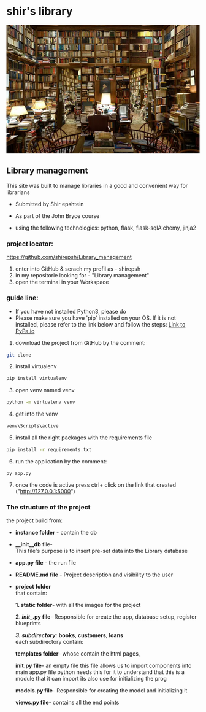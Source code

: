 
# shir's library
![Logo](project/static/library.png)

## **Library management**

This site was built to manage libraries in a good and convenient way for librarians

- Submitted by Shir epshtein
- As part of the John Bryce course

- using the following technologies: python, flask, flask-sqlAlchemy, jinja2

### **project locator:**
https://github.com/shirepsh/Library_management
1. enter into GitHub & serach my profil as - shirepsh
2. in my repositorie looking for - "Library management"
3. open the terminal in your Workspace 

### **guide line:**
- If you have not installed Python3, please do
- Please make sure you have 'pip' installed on your OS. 
If it is not installed, please refer to the link below and follow the steps: [Link to PyPa.io](https://pip.pypa.io/en/stable/cli/pip_install/)

1. download the project from GitHub by the comment:
```bash
git clone
```
2. install virtualenv
```bash 
pip install virtualenv
```
3. open venv named venv
```bash
python -m virtualenv venv
```
4. get into the venv 
```bash
venv\Scripts\active
```
5. install all the right packages with the requirements file
```bash
pip install -r requirements.txt  
``` 
6. run the application by the comment:
```
py app.py
```
7. once the code is active press ctrl+ click on the link that created ("http://127.0.0.1:5000")
### **The structure of the project**
the project build from:
- **instance folder** - contain the db

- **__init__db** file-  
This file's purpose is to insert pre-set data into the Library database

- **app.py file** - the run file  

- **README.md file** - Project description and visibility to the user

- **project folder**  
that contain:

    **1. static folder**- with all the images for the project   

    **2. _init__.py file**- Responsible for create the app, database setup, register blueprints

    ***3. subdirectory:*** **books**, **customers**, **loans**            
    each subdirectory contain:

    **templates folder**- whose contain the html pages,    

    **__init__.py file**- an empty file 
    this file allows us to import components into main app.py file
    python needs this for it to understand that this is a module that it can import
    its also use for initializing the prog  

    **models.py file**- Responsible for creating the model and initializing it  
    
    **views.py file**- contains all the end points





